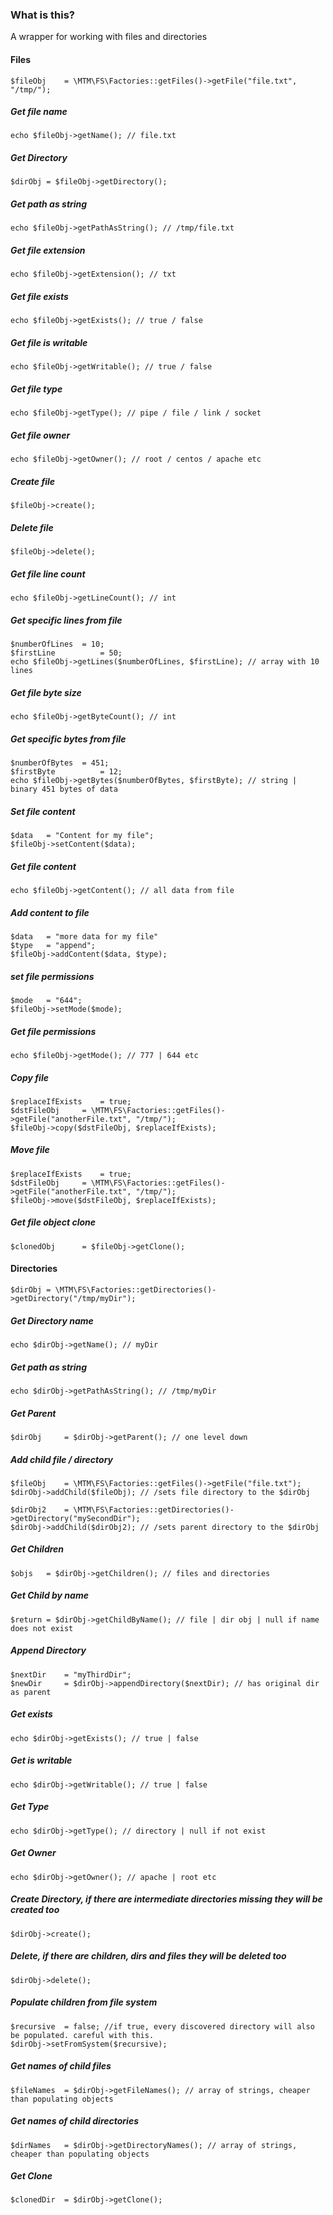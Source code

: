 ### What is this?

A wrapper for working with files and directories

#### Files
```
$fileObj	= \MTM\FS\Factories::getFiles()->getFile("file.txt", "/tmp/");
```

##### Get file name
```
echo $fileObj->getName(); // file.txt
```

##### Get Directory
```
$dirObj	= $fileObj->getDirectory();
```

##### Get path as string
```
echo $fileObj->getPathAsString(); // /tmp/file.txt
```

##### Get file extension
```
echo $fileObj->getExtension(); // txt
```

##### Get file exists
```
echo $fileObj->getExists(); // true / false
```

##### Get file is writable
```
echo $fileObj->getWritable(); // true / false
```

##### Get file type
```
echo $fileObj->getType(); // pipe / file / link / socket
```

##### Get file owner
```
echo $fileObj->getOwner(); // root / centos / apache etc
```

##### Create file
```
$fileObj->create();
```

##### Delete file
```
$fileObj->delete();
```

##### Get file line count
```
echo $fileObj->getLineCount(); // int
```

##### Get specific lines from file
```
$numberOfLines	= 10;
$firstLine			= 50;
echo $fileObj->getLines($numberOfLines, $firstLine); // array with 10 lines
```

##### Get file byte size
```
echo $fileObj->getByteCount(); // int
```

##### Get specific bytes from file
```
$numberOfBytes	= 451;
$firstByte			= 12;
echo $fileObj->getBytes($numberOfBytes, $firstByte); // string | binary 451 bytes of data
```

##### Set file content
```
$data	= "Content for my file";
$fileObj->setContent($data);
```

##### Get file content
```
echo $fileObj->getContent(); // all data from file
```

##### Add content to file
```
$data	= "more data for my file"
$type	= "append";
$fileObj->addContent($data, $type);
```

##### set file permissions
```
$mode	= "644";
$fileObj->setMode($mode);
```

##### Get file permissions
```
echo $fileObj->getMode(); // 777 | 644 etc
```

##### Copy file
```
$replaceIfExists	= true;
$dstFileObj		= \MTM\FS\Factories::getFiles()->getFile("anotherFile.txt", "/tmp/");
$fileObj->copy($dstFileObj, $replaceIfExists);
```

##### Move file
```
$replaceIfExists	= true;
$dstFileObj		= \MTM\FS\Factories::getFiles()->getFile("anotherFile.txt", "/tmp/");
$fileObj->move($dstFileObj, $replaceIfExists);
```

##### Get file object clone
```
$clonedObj		= $fileObj->getClone();
```


#### Directories
```
$dirObj	= \MTM\FS\Factories::getDirectories()->getDirectory("/tmp/myDir");
```


##### Get Directory name
```
echo $dirObj->getName(); // myDir
```

##### Get path as string
```
echo $dirObj->getPathAsString(); // /tmp/myDir
```

##### Get Parent
```
$dirObj		= $dirObj->getParent(); // one level down
```

##### Add child file / directory
```
$fileObj	= \MTM\FS\Factories::getFiles()->getFile("file.txt");
$dirObj->addChild($fileObj); // /sets file directory to the $dirObj

$dirObj2	= \MTM\FS\Factories::getDirectories()->getDirectory("mySecondDir");
$dirObj->addChild($dirObj2); // /sets parent directory to the $dirObj
```

##### Get Children
```
$objs	= $dirObj->getChildren(); // files and directories
```

##### Get Child by name
```
$return	= $dirObj->getChildByName(); // file | dir obj | null if name does not exist
```

##### Append Directory
```
$nextDir	= "myThirdDir";
$newDir		= $dirObj->appendDirectory($nextDir); // has original dir as parent
```

##### Get exists
```
echo $dirObj->getExists(); // true | false
```

##### Get is writable
```
echo $dirObj->getWritable(); // true | false
```

##### Get Type
```
echo $dirObj->getType(); // directory | null if not exist
```

##### Get Owner
```
echo $dirObj->getOwner(); // apache | root etc
```

##### Create Directory, if there are intermediate directories missing they will be created too
```
$dirObj->create();
```

##### Delete, if there are children, dirs and files they will be deleted too
```
$dirObj->delete();
```

##### Populate children from file system
```
$recursive	= false; //if true, every discovered directory will also be populated. careful with this.
$dirObj->setFromSystem($recursive);
```

##### Get names of child files
```
$fileNames	= $dirObj->getFileNames(); // array of strings, cheaper than populating objects
```

##### Get names of child directories
```
$dirNames	= $dirObj->getDirectoryNames(); // array of strings, cheaper than populating objects
```

##### Get Clone
```
$clonedDir	= $dirObj->getClone();
```